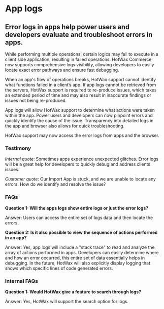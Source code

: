 # App logs

## Error logs in apps help power users and developers evaluate and troubleshoot errors in apps.

While performing multiple operations, certain logics may fail to execute in a client side application, resulting in failed operations. HotWax Commerce now supports comprehensive logs visibility, allowing developers to easily locate exact error pathways and ensure fast debugging.

When an app's flow of operations breaks, HotWax support cannot identify what functions failed in a client’s app. If app logs cannot be retrieved from the servers, HotWax support is required to re-produce issues, which takes an extended period of time and may also result in inaccurate findings or issues not being re-produced.

App logs will allow HotWax support to determine what actions were taken within the app. Power users and developers can now pinpoint errors and quickly identify the cause of the issue. Transparency into detailed logs in the app and browser also allows for quick troubleshooting.

HotWax support may now access the error logs from apps and the browser.

### Testimony

*Internal quote*: Sometimes apps experience unexpected glitches. Error logs will be a great help for developers to quickly debug and address clients issues.

*Customer quote*: Our Import App is stuck, and we are unable to locate any errors. How do we identify and resolve the issue?

### FAQs

**Question 1: Will the apps logs show entire logs or just the error logs?**

Answer: Users can access the entire set of logs data and then locate the errors.

**Question 2: Is it also possible to view the sequence of actions performed in an app?**

Answer: Yes, app logs will include a "stack trace" to read and analyze the array of actions performed in apps. Developers can easily determine where and how an error occurred, this entire set of data essentially helps in debugging. In the future, HotWax will also explicitly display logging that shows which specific lines of code generated errors.

### Internal FAQs

**Question 1: Would HotWax give a feature to search through logs?**

Answer: Yes, HotWax will support the search option for logs.

